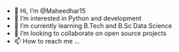 - 👋 Hi, I’m @Maheedhar15
- 👀 I’m interested in Python and development
- 🌱 I’m currently learning B.Tech and B.Sc Data Science
- 💞️ I’m looking to collaborate on open source projects
- 📫 How to reach me ...

<!---
Maheedhar15/Maheedhar15 is a ✨ special ✨ repository because its `README.md` (this file) appears on your GitHub profile.
You can click the Preview link to take a look at your changes.
--->
